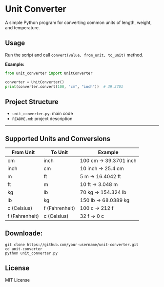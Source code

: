 # Unit Converter

A simple Python program for converting common units of length, weight, and temperature.<Br>

## Usage

Run the script and call `convert(value, from_unit, to_unit)` method.

**Example:**
```python
from unit_converter import UnitConverter

converter = UnitConverter()
print(converter.convert(100, "cm", "inch"))  # 39.3701
```

## Project Structure

- `unit_converter.py`: main code  
- `README.md`: project description

---

## Supported Units and Conversions

| From Unit  | To Unit    | Example                |
|------------|------------|------------------------|
| cm         | inch       | 100 cm → 39.3701 inch  |
| inch       | cm         | 10 inch → 25.4 cm      |
| m          | ft         | 5 m → 16.4042 ft       |
| ft         | m          | 10 ft → 3.048 m        |
| kg         | lb         | 70 kg → 154.324 lb     |
| lb         | kg         | 150 lb → 68.0389 kg    |
| c (Celsius)| f (Fahrenheit) | 100 c → 212 f       |
| f (Fahrenheit) | c (Celsius) | 32 f → 0 c          |


## Downloade: 
```git
git clone https://github.com/your-username/unit-converter.git
cd unit-converter
python unit_converter.py
```

## License

MIT License

